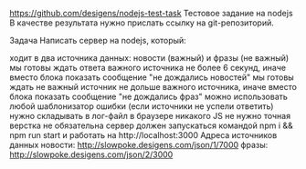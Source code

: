 https://github.com/desigens/nodejs-test-task
Тестовое задание на nodejs
В качестве результата нужно прислать ссылку на git-репозиторий.

Задача
Написать сервер на nodejs, который:

ходит в два источника данных: новости (важный) и фразы (не важный)
мы готовы ждать ответа важного источника не более 6 секунд, иначе вместо блока показать сообщение "не дождались новостей"
мы готовы ждать не важный источник не дольше важного источника, иначе вместо блока показать сообщение "не дождались фраз"
можно использовать любой шаблонизатор
ошибки (если источники не успели ответить) нужно складывать в лог-файл
в браузере никакого JS не нужно
точная верстка не обязательна
сервер должен запускаться командой npm i && npm run start и работать на http://localhost:3000
Адреса источников данных
новости: http://slowpoke.desigens.com/json/1/7000
фразы: http://slowpoke.desigens.com/json/2/3000